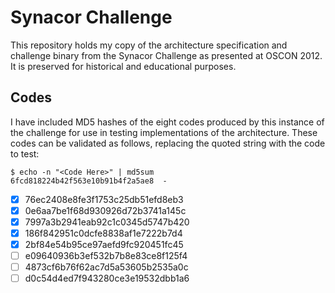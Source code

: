 # Synacor Challenge

This repository holds my copy of the architecture specification and challenge
binary from the Synacor Challenge as presented at OSCON 2012. It is preserved
for historical and educational purposes.

## Codes

I have included MD5 hashes of the eight codes produced by this instance of the
challenge for use in testing implementations of the architecture. These codes
can be validated as follows, replacing the quoted string with the code to test:

```console
$ echo -n "<Code Here>" | md5sum
6fcd818224b42f563e10b91b4f2a5ae8  -
```

-   [x] 76ec2408e8fe3f1753c25db51efd8eb3
-   [x] 0e6aa7be1f68d930926d72b3741a145c
-   [x] 7997a3b2941eab92c1c0345d5747b420
-   [x] 186f842951c0dcfe8838af1e7222b7d4
-   [x] 2bf84e54b95ce97aefd9fc920451fc45
-   [ ] e09640936b3ef532b7b8e83ce8f125f4
-   [ ] 4873cf6b76f62ac7d5a53605b2535a0c
-   [ ] d0c54d4ed7f943280ce3e19532dbb1a6
